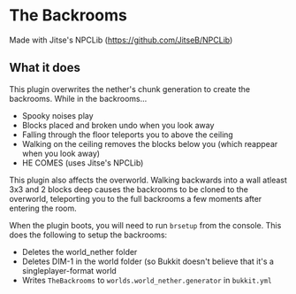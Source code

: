 # The Backrooms
Made with Jitse's NPCLib (https://github.com/JitseB/NPCLib)

## What it does
This plugin overwrites the nether's chunk generation to create the backrooms. While in the backrooms...
* Spooky noises play
* Blocks placed and broken undo when you look away
* Falling through the floor teleports you to above the ceiling
* Walking on the ceiling removes the blocks below you (which reappear when you look away)
* HE COMES (uses Jitse's NPCLib)

This plugin also affects the overworld. Walking backwards into a wall atleast 3x3 and 2 blocks deep causes the backrooms to be cloned to the overworld, teleporting you to the full backrooms a few moments after entering the room.

When the plugin boots, you will need to run `brsetup` from the console. This does the following to setup the backrooms:
* Deletes the world_nether folder
* Deletes DIM-1 in the world folder (so Bukkit doesn't believe that it's a singleplayer-format world
* Writes `TheBackrooms` to `worlds.world_nether.generator` in `bukkit.yml`